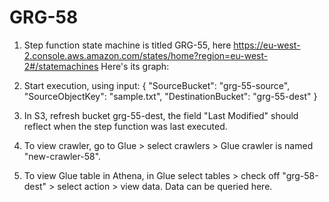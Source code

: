 # GRG-58

1. Step function state machine is titled GRG-55, here https://eu-west-2.console.aws.amazon.com/states/home?region=eu-west-2#/statemachines
  Here's its graph: 
  
2. Start execution, using input:
    {
      "SourceBucket": "grg-55-source",
      "SourceObjectKey": "sample.txt",
      "DestinationBucket": "grg-55-dest"
    }
3. In S3, refresh bucket grg-55-dest, the field "Last Modified" should reflect when the step function was last executed. 
4. To view crawler, go to Glue > select crawlers > Glue crawler is named "new-crawler-58".
5. To view Glue table in Athena, in Glue select tables > check off "grg-58-dest" > select action > view data. Data can be queried here.